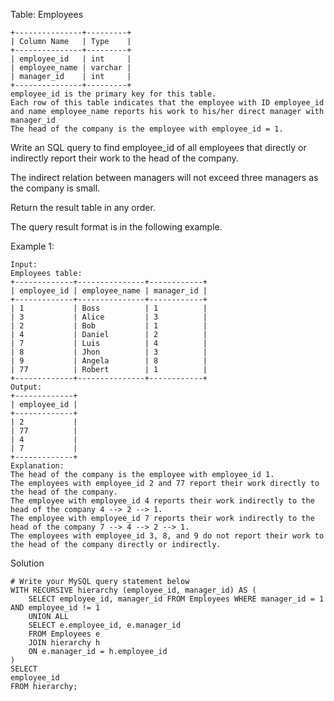 Table: Employees
```
+---------------+---------+
| Column Name   | Type    |
+---------------+---------+
| employee_id   | int     |
| employee_name | varchar |
| manager_id    | int     |
+---------------+---------+
employee_id is the primary key for this table.
Each row of this table indicates that the employee with ID employee_id and name employee_name reports his work to his/her direct manager with manager_id
The head of the company is the employee with employee_id = 1.
```
 

Write an SQL query to find employee_id of all employees that directly or indirectly report their work to the head of the company.

The indirect relation between managers will not exceed three managers as the company is small.

Return the result table in any order.

The query result format is in the following example.

 

Example 1:
```
Input: 
Employees table:
+-------------+---------------+------------+
| employee_id | employee_name | manager_id |
+-------------+---------------+------------+
| 1           | Boss          | 1          |
| 3           | Alice         | 3          |
| 2           | Bob           | 1          |
| 4           | Daniel        | 2          |
| 7           | Luis          | 4          |
| 8           | Jhon          | 3          |
| 9           | Angela        | 8          |
| 77          | Robert        | 1          |
+-------------+---------------+------------+
Output: 
+-------------+
| employee_id |
+-------------+
| 2           |
| 77          |
| 4           |
| 7           |
+-------------+
Explanation: 
The head of the company is the employee with employee_id 1.
The employees with employee_id 2 and 77 report their work directly to the head of the company.
The employee with employee_id 4 reports their work indirectly to the head of the company 4 --> 2 --> 1. 
The employee with employee_id 7 reports their work indirectly to the head of the company 7 --> 4 --> 2 --> 1.
The employees with employee_id 3, 8, and 9 do not report their work to the head of the company directly or indirectly. 
```
Solution
```
# Write your MySQL query statement below
WITH RECURSIVE hierarchy (employee_id, manager_id) AS (
    SELECT employee_id, manager_id FROM Employees WHERE manager_id = 1 AND employee_id != 1
    UNION ALL
    SELECT e.employee_id, e.manager_id 
    FROM Employees e
    JOIN hierarchy h
    ON e.manager_id = h.employee_id
)
SELECT
employee_id
FROM hierarchy;
```